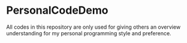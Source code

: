 # PersonalCodeDemo
All codes in this repository are only used for giving others an overview understanding for my personal programming style and preference.
